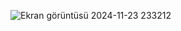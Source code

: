 ![Ekran görüntüsü 2024-11-23 233212](https://github.com/user-attachments/assets/c686b0af-1e0f-4f58-a220-0192639ed425)
